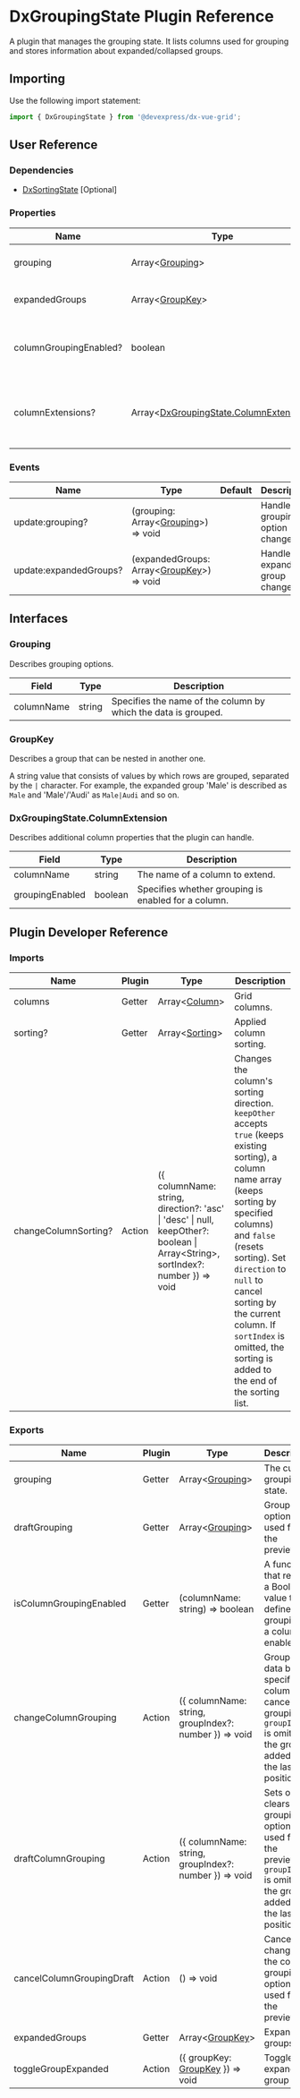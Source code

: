 # DxGroupingState Plugin Reference

A plugin that manages the grouping state. It lists columns used for grouping and stores information about expanded/collapsed groups.

## Importing

Use the following import statement:

```js
import { DxGroupingState } from '@devexpress/dx-vue-grid';
```

## User Reference

### Dependencies

- [DxSortingState](sorting-state.md) [Optional]

### Properties

Name | Type | Default | Description
-----|------|---------|------------
grouping | Array&lt;[Grouping](#grouping)&gt; | | Specifies columns to group by.
expandedGroups | Array&lt;[GroupKey](#groupkey)&gt; | | Specifies expanded groups.
columnGroupingEnabled? | boolean | true | Specifies whether grouping is enabled for all columns.
columnExtensions? | Array&lt;[DxGroupingState.ColumnExtension](#dxgroupingstatecolumnextension)&gt; | | Additional column properties that the plugin can handle.

### Events

Name | Type | Default | Description
-----|------|---------|------------
update:grouping? | (grouping: Array&lt;[Grouping](#grouping)&gt;) => void | | Handles grouping option changes.
update:expandedGroups? | (expandedGroups: Array&lt;[GroupKey](#groupkey)&gt;) => void | | Handles expanded group changes.

## Interfaces

### Grouping

Describes grouping options.

Field | Type | Description
------|------|------------
columnName | string | Specifies the name of the column by which the data is grouped.

### GroupKey

Describes a group that can be nested in another one.

A string value that consists of values by which rows are grouped, separated by the `|` character. For example, the expanded group 'Male' is described as `Male` and 'Male'/'Audi' as `Male|Audi` and so on.

### DxGroupingState.ColumnExtension

Describes additional column properties that the plugin can handle.

Field | Type | Description
------|------|------------
columnName | string | The name of a column to extend.
groupingEnabled | boolean | Specifies whether grouping is enabled for a column.

## Plugin Developer Reference

### Imports

Name | Plugin | Type | Description
-----|--------|------|------------
columns | Getter | Array&lt;[Column](grid.md#column)&gt; | Grid columns.
sorting? | Getter | Array&lt;[Sorting](sorting-state.md#sorting)&gt; | Applied column sorting.
changeColumnSorting? | Action | ({ columnName: string, direction?: 'asc' &#124; 'desc' &#124; null, keepOther?: boolean &#124; Array&lt;String&gt;, sortIndex?: number }) => void | Changes the column's sorting direction. `keepOther` accepts `true` (keeps existing sorting), a column name array (keeps sorting by specified columns) and `false` (resets sorting). Set `direction` to `null` to cancel sorting by the current column. If `sortIndex` is omitted, the sorting is added to the end of the sorting list.

### Exports

Name | Plugin | Type | Description
-----|--------|------|------------
grouping | Getter | Array&lt;[Grouping](#grouping)&gt; | The current grouping state.
draftGrouping | Getter | Array&lt;[Grouping](#grouping)&gt; | Grouping options used for the preview.
isColumnGroupingEnabled | Getter | (columnName: string) => boolean | A function that returns a Boolean value that defines if grouping by a column is enabled.
changeColumnGrouping | Action | ({ columnName: string, groupIndex?: number }) => void | Groups data by a specified column or cancels grouping. If `groupIndex` is omitted, the group is added to the last position.
draftColumnGrouping | Action | ({ columnName: string, groupIndex?: number }) => void | Sets or clears grouping options used for the preview. If `groupIndex` is omitted, the group is added to the last position.
cancelColumnGroupingDraft | Action | () => void | Cancels changes to the column grouping options used for the preview.
expandedGroups | Getter | Array&lt;[GroupKey](#groupkey)&gt; | Expanded groups.
toggleGroupExpanded | Action | ({ groupKey: [GroupKey](#groupkey) }) => void | Toggles the expanded group state.
